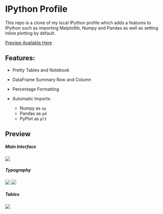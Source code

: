 # IPython Profile

This repo is a clone of my local IPython profile which adds a features to
IPython such as importing Matplotlib, Numpy and Pandas as well as setting inline
plotting by default.

[Preview Available Here](https://imgur.com/a/y95sC)

## Features:

* Pretty Tables and Notebook

* DataFrame Summary Row and Column

* Percentage Formatting

* Automatic Imports:
    * Numpy as `np`
    * Pandas as `pd`
    * PyPlot as `plt`

## Preview

##### Main Interface
![](http://i.imgur.com/2VmQyZh.png)

##### Typography
![](http://i.imgur.com/ZMTginu.png)
![](http://i.imgur.com/f7wSnyz.png)

##### Tables
![](http://i.imgur.com/JCgBgYq.png)

